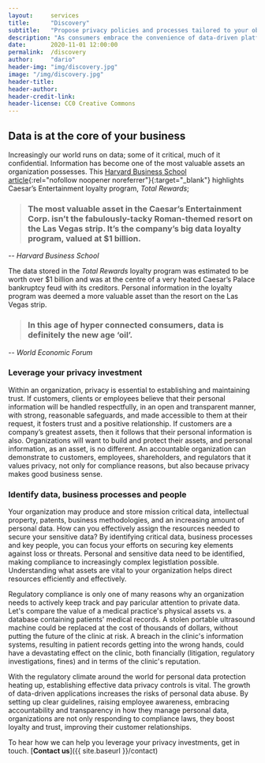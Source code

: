 ```yaml
---
layout:     services
title:      "Discovery"
subtitle:   "Propose privacy policies and processes tailored to your objectives."
description: "As consumers embrace the convenience of data-driven platforms, data privacy and security will not only be a risk management or compliance issue, but a competitive advantage."
date:       2020-11-01 12:00:00
permalink:  /discovery
author:     "dario"
header-img: "img/discovery.jpg"
image: "/img/discovery.jpg"
header-title:
header-author:
header-credit-link:
header-license: CC0 Creative Commons
---
```


## Data is at the core of your business
Increasingly our world runs on data; some of it critical, much of it confidential. Information has become one of the most valuable assets an organization possesses. This [Harvard Business School article](https://digit.hbs.org/submission/caesars-entertainment-what-happens-in-vegas-ends-up-in-a-1billion-database/){:rel="nofollow noopener noreferrer"}{:target="_blank"} highlights Caesar’s Entertainment loyalty program, _Total Rewards_;

> ### The most valuable asset in the Caesar’s Entertainment Corp. isn’t the fabulously-tacky Roman-themed resort on the Las Vegas strip.  It’s the company’s big data loyalty program, valued at $1 billion.
-- <cite>Harvard Business School</cite>

The data stored in the _Total Rewards_ loyalty program was estimated to be worth over $1 billion and was at the centre of a very heated Caesar’s Palace bankruptcy feud with its creditors. Personal information in the loyalty program was deemed a more valuable asset than the resort on the Las Vegas strip.

> ### In this age of hyper connected consumers, data is definitely the new age ‘oil’.
-- <cite>World Economic Forum</cite>

### Leverage your privacy investment 
Within an organization, privacy is essential to establishing and maintaining trust. If customers, clients or employees believe that their personal information will be handled respectfully, in an open and transparent manner, with strong, reasonable safeguards, and made accessible to them at their request, it fosters trust and a positive relationship. If customers are a company’s greatest assets, then it follows that their personal information is also. Organizations will want to build and protect their assets, and personal information, as an asset, is no different. An accountable organization can demonstrate to customers, employees, shareholders, and regulators that it values privacy, not only for compliance reasons, but also because privacy makes good business sense.

### Identify data, business processes and people 
Your organization may produce and store mission critical data, intellectual property, patents, business methodologies, and an increasing amount of personal data. How can you effectively assign the resources needed to secure your sensitive data? By identifying critical data, business processes and key people, you can focus your efforts on securing key elements against loss or threats. Personal and sensitive data need to be identified, making compliance to increasingly complex legistlation possible. Understanding what assets are vital to your organization helps direct resources efficiently and effectively.

 
Regulatory compliance is only one of many reasons why an organization needs to actively keep track and pay paricular attention to private data. Let's compare the value of a medical practice's physical assets vs. a database containing patients' medical records. A stolen portable ultrasound machine could be replaced at the cost of thousands of dollars, without putting the future of the clinic at risk. A breach in the clinic's information systems, resulting in patient records getting into the wrong hands, could have a devastating effect on the clinic, both financially (litigation, regulatory investigations, fines) and in terms of the clinic's reputation.
 
With the regulatory climate around the world for personal data protection heating up, establishing effective data privacy controls is vital. The growth of data-driven applications increases the risks of personal data abuse. By setting up clear guidelines, raising employee awareness, embracing accountability and transparency in how they manage personal data, organizations are not only responding to compliance laws, they boost loyalty and trust, improving their customer relationships.

To hear how we can help you leverage your privacy investments, get in touch. [**Contact us**]({{ site.baseurl }}/contact)
